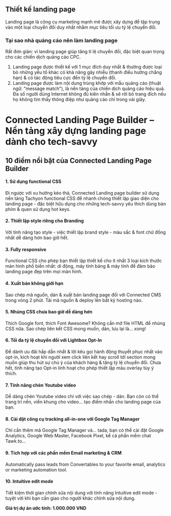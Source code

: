 ## Thiết kế landing page

Landing page là công cụ marketing mạnh mẽ được xây dựng để tập trung vào một loại chuyển đổi duy nhất nhằm mục tiêu tối ưu tỷ lệ chuyển đổi.

### Tại sao nhà quảng cáo nên làm landing page

Rất đơn giản: vì landing page giúp tăng tỉ lệ chuyển đổi, đặc biệt quan trọng cho các chiến dịch quảng cáo CPC.

1. Landing page được thiết kế với 1 mục đích duy nhất & thường được loại bỏ những yếu tố khác có khả năng gây nhiễu (thanh điều hướng chẳng hạn) & có tác động tiêu cực đến tỷ lệ chuyển đổi.
2. Landing page được làm nội dung trùng khớp với mẫu quảng cáo (thuật ngữ: "message match"), là nền tảng của chiến dịch quảng cáo hiệu quả. Đa số người dùng Internet không đủ kiên nhẫn & sẽ rời bỏ trang đích nếu họ không tìm thấy thông điệp như quảng cáo chỉ trong vài giây.

# Connected Landing Page Builder – Nền tảng xây dựng landing page dành cho tech-savvy

## 10 điểm nổi bật của Connected Landing Page Builder

#### 1. Sử dụng functional CSS

Đi ngược với xu hướng kéo thả, Connected Landing page builder sử dụng nền tảng Tachyon functional CSS để nhanh chóng thiết lập giao diện cho landing page - đặc biệt hữu dụng cho những tech-savvy yêu thích dùng bàn phím & quen sử dụng hot keys.

#### 2. Thiết lập style riêng cho Branding

Với tính năng tạo style - việc thiết lập brand style - màu sắc & font chữ đồng nhất dễ dàng hơn bao giờ hết.

#### 3. Fully responsive

Functional CSS cho phép bạn thiết lập thiết kế cho ít nhất 3 loại kích thước màn hình phố biến nhất: di động, máy tính bảng & máy tính để đảm bảo landing page đẹp trên mọi màn hình.

#### 4. Xuất bản không giới hạn

Sao chép mã nguồn, dán & xuất bản landing page đối với Connected CMS trong vòng 2 phút.
Tải mã nguồn & deploy lên bất kỳ hosting nào.

#### 5. Nhúng CSS chưa bao giờ dễ dàng hơn

Thích Google font, thích Font Awesome? Không cần mở file HTML để nhúng CSS nữa. Sao chép liên kết CSS mong muốn, dán, lưu lại là... xong!

#### 6. Tối đa tỷ lệ chuyển đổi với Lightbox Opt-In

Để dành ưu đãi hấp dẫn nhất & lời kêu gọi hành động thuyết phục nhất vào opt-in, kích hoạt khi người xem click liên kết hay scroll tới section mong muốn giúp thu hút sự chú ý của khách hàng & tăng tỷ lệ chuyển đổi. Chưa hết, tính năng tạo Opt-in linh hoạt cho phép thiết lập màu overlay tùy ý thích.

#### 7. Tính năng chèn Youtube video

Dễ dàng chèn Youtube video chỉ với việc sao chép - dán. Bạn còn có thể trang trí nền, viền khung cho video... tạo điểm nhấn cho landing page của bạn.

#### 8. Cài đặt công cụ tracking all-in-one với Google Tag Manager

Chỉ cần thêm mã Google Tag Manager và... tada, bạn có thể cài đặt Google Analytics, Google Web Master, Facebook Pixel, kể cả phần mềm chat Tawk.to...

#### 9. Tích hợp với các phần mềm Email marketing & CRM

Automatically pass leads from Convertables to your favorite email, analytics or marketing automation tool.

#### 10. Intuitive edit mode

Tiết kiệm thời gian chỉnh sửa nội dung với tính năng Intuitive edit mode - tuyệt vời khi bạn cần giao cho người khác chỉnh sửa nội dung.

**Giá trị dự án ước tính: 1.000.000 VND**